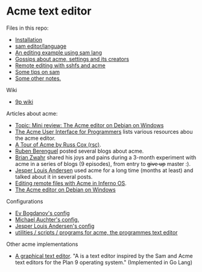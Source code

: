 # Acme text editor

Files in this repo:

- [Installation](/install.md)
- [sam editor/language](/sam.md)
- [An editing example using sam lang](/acme-edit-example-inlcudegraphics.txt)
- [Gossips about acme, settings and its creators](/gossips.md)
- [Remote editing with sshfs and acme](/remote-editing.md)
- [Some tips on sam](/acme-sam-tips.txt)
- [Some other notes.](/tips.txt)


Wiki

- [9p wiki](https://9p.io/wiki/plan9/community/index.html)

Articles about acme:

- [Topic: Mini review: The Acme editor on Debian on Windows](http://www.donationcoder.com/forum/index.php?topic=45547.0)
- [The Acme User Interface for Programmers](http://acme.cat-v.org) lists various resources abou the acme editor.
- [A Tour of Acme by Russ Cox (rsc)](https://research.swtch.com/acme).
- [Ruben Berenguel](https://www.mostlymaths.net/2013/03/extensibility-programming-acme-text-editor.html) posted several blogs about acme.
- [Brian Zwahr](http://echosa.github.io/blog/2014/06/18/lets-try-acme-ep-1-hello/) shared his joys and pains during a 3-month experiment with acme in a series of blogs (9 episodes), from entry to ~~give up~~ master :).
- [Jesper Louis Andersen](http://jlouisramblings.blogspot.sg/2013/04/acme-as-editor_20.html) used acme for a long time (months at least) and talked about it in several posts.
- [Editing remote files with Acme in Inferno OS](https://bluishcoder.co.nz/2013/06/11/editing-remote-files-with-acme-in-inferno-os.html).
- [The Acme editor on Debian on Windows](http://www.donationcoder.com/forum/index.php?topic=45547.0)

Configurations

- [Ev Bogdanov's config](https://github.com/evbogdanov/acme)
- [Michael Auchter's config.](https://github.com/auchter/dotfiles/tree/master/plan9)
- [Jesper Louis Andersen's config](https://github.com/jlouis/plan9-setup)
- [utilities / scripts / programs for acme, the programmes text editor](https://github.com/karahobny/acme-utils)

Other acme implementations

- [A graphical text editor](https://github.com/as/a). "A is a text editor inspired by the Sam and Acme text editors for the Plan 9 operating system." (Implemented in Go Lang)

